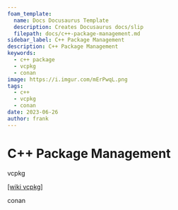 ```yaml
---
foam_template:
  name: Docs Docusaurus Template
  description: Creates Docusaurus docs/slip
  filepath: docs/c++-package-management.md
sidebar_label: C++ Package Management
description: C++ Package Management
keywords:
  - c++ package
  - vcpkg
  - conan
image: https://i.imgur.com/mErPwqL.png
tags:
  - c++
  - vcpkg
  - conan
date: 2023-06-26
author: frank
---
```


# C++ Package Management

vcpkg

[[wiki vcpkg]](./wiki-vcpkg.mdx)

conan
